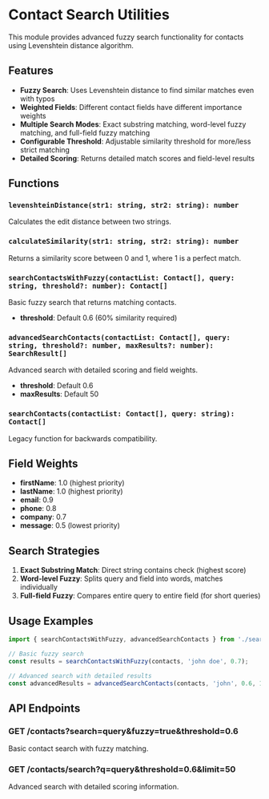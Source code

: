 # Contact Search Utilities

This module provides advanced fuzzy search functionality for contacts using Levenshtein distance algorithm.

## Features

- **Fuzzy Search**: Uses Levenshtein distance to find similar matches even with typos
- **Weighted Fields**: Different contact fields have different importance weights
- **Multiple Search Modes**: Exact substring matching, word-level fuzzy matching, and full-field fuzzy matching
- **Configurable Threshold**: Adjustable similarity threshold for more/less strict matching
- **Detailed Scoring**: Returns detailed match scores and field-level results

## Functions

### `levenshteinDistance(str1: string, str2: string): number`
Calculates the edit distance between two strings.

### `calculateSimilarity(str1: string, str2: string): number`
Returns a similarity score between 0 and 1, where 1 is a perfect match.

### `searchContactsWithFuzzy(contactList: Contact[], query: string, threshold?: number): Contact[]`
Basic fuzzy search that returns matching contacts.
- **threshold**: Default 0.6 (60% similarity required)

### `advancedSearchContacts(contactList: Contact[], query: string, threshold?: number, maxResults?: number): SearchResult[]`
Advanced search with detailed scoring and field weights.
- **threshold**: Default 0.6
- **maxResults**: Default 50

### `searchContacts(contactList: Contact[], query: string): Contact[]`
Legacy function for backwards compatibility.

## Field Weights

- **firstName**: 1.0 (highest priority)
- **lastName**: 1.0 (highest priority)
- **email**: 0.9
- **phone**: 0.8
- **company**: 0.7
- **message**: 0.5 (lowest priority)

## Search Strategies

1. **Exact Substring Match**: Direct string contains check (highest score)
2. **Word-level Fuzzy**: Splits query and field into words, matches individually
3. **Full-field Fuzzy**: Compares entire query to entire field (for short queries)

## Usage Examples

```typescript
import { searchContactsWithFuzzy, advancedSearchContacts } from './search-utils';

// Basic fuzzy search
const results = searchContactsWithFuzzy(contacts, 'john doe', 0.7);

// Advanced search with detailed results
const advancedResults = advancedSearchContacts(contacts, 'john', 0.6, 10);
```

## API Endpoints

### GET /contacts?search=query&fuzzy=true&threshold=0.6
Basic contact search with fuzzy matching.

### GET /contacts/search?q=query&threshold=0.6&limit=50
Advanced search with detailed scoring information.
